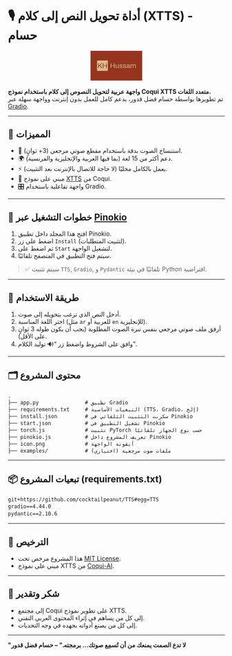 # 🎙️ أداة تحويل النص إلى كلام (XTTS) - حسام
<p align="center">
  <img src="assets/logo.png" alt="شعار KH" width="120"/> <!-- تأكد من وضع الشعار في مجلد assets -->
</p>

**واجهة عربية لتحويل النصوص إلى كلام باستخدام نموذج Coqui XTTS متعدد اللغات.**  
تم تطويرها بواسطة حسام فضل قدور، بدعم كامل للعمل بدون إنترنت وواجهة سهلة عبر [Gradio](https://gradio.app).

---

## 📌 المميزات

- 🧬 استنساخ الصوت بدقة باستخدام مقطع صوتي مرجعي (3+ ثوانٍ).
- 🌍 دعم أكثر من 15 لغة (بما فيها العربية والإنجليزية والفرنسية).
- ⚡ يعمل بالكامل محليًا (لا حاجة للاتصال بالإنترنت بعد التثبيت).
- 🧠 مبني على نموذج [XTTS](https://huggingface.co/spaces/coqui/xtts) من Coqui.
- 🎛️ واجهة تفاعلية باستخدام Gradio.

---

## 🚀 خطوات التشغيل عبر [Pinokio](https://pinokio.computer)

1. افتح هذا المجلد داخل تطبيق Pinokio.
2. اضغط على زر `Install` (لتثبيت المتطلبات).
3. ثم اضغط على `Start` لتشغيل الواجهة.
4. سيتم فتح التطبيق في المتصفح تلقائيًا.

> ✅ سيتم تثبيت `TTS`, `Gradio`, و `Pydantic` تلقائيًا في بيئة Python افتراضية.

---

## 🧪 طريقة الاستخدام

1. أدخل النص الذي ترغب بتحويله إلى صوت.
2. اختر اللغة المناسبة (مثل `ar` للعربية أو `en` للإنجليزية).
3. أرفق ملف صوتي مرجعي بنفس نبرة الصوت المطلوبة (يجب أن يكون طوله 3 ثوانٍ على الأقل).
4. وافق على الشروط واضغط زر “🔊 توليد الكلام”.

---

## 🗂️ محتوى المشروع

```
.
├── app.py               # تطبيق Gradio
├── requirements.txt     # التبعيات الأساسية (TTS، Gradio، إلخ)
├── install.json         # سكربت التثبيت التلقائي في Pinokio
├── start.json           # تشغيل التطبيق في Pinokio
├── torch.js             # تثبيت PyTorch حسب نوع الجهاز تلقائيًا
├── pinokio.js           # تعريف المشروع داخل Pinokio
├── icon.png             # أيقونة الواجهة
├── examples/            # (اختياري) ملفات صوت مرجعية
```

---

## 📦 تبعيات المشروع (requirements.txt)

```txt
git+https://github.com/cocktailpeanut/TTS#egg=TTS
gradio==4.44.0
pydantic==2.10.6
```

---

## 📄 الترخيص

- هذا المشروع مرخص تحت [MIT License](LICENSE).
- مبني على نموذج XTTS من [Coqui-AI](https://github.com/coqui-ai/TTS).

---

## 🙏 شكر وتقدير

- إلى مجتمع Coqui على تطوير نموذج XTTS.
- إلى كل من يساهم في إثراء المحتوى العربي التقني.
- إلى كل من يصنع أدواته بجهده في وجه التحديات.

---

**"لا تدع الصمت يمنعك من أن تُسمِع صوتك… برمجته." – حسام فضل قدور**